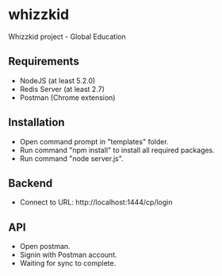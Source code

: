 # whizzkid
Whizzkid project - Global Education

## Requirements

* NodeJS (at least 5.2.0)
* Redis Server (at least 2.7)
* Postman (Chrome extension)

## Installation

* Open command prompt in "templates" folder.
* Run command "npm install" to install all required packages.
* Run command "node server.js".

## Backend

* Connect to URL: http://localhost:1444/cp/login

## API

* Open postman.
* Signin with Postman account.
* Waiting for sync to complete.